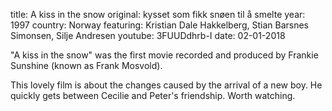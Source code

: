 ﻿title: A kiss in the snow
original: kysset som fikk snøen til å smelte
year: 1997
country: Norway
featuring: Kristian Dale Hakkelberg, Stian Barsnes Simonsen, Silje Andresen 
youtube: 3FUUDdhrb-I
date: 02-01-2018

"A kiss in the snow" was the first movie recorded and produced by Frankie Sunshine (known as Frank Mosvold).

This lovely film is about the changes caused by the arrival of a new boy. He quickly gets between Cecilie and Peter's friendship. Worth watching.
